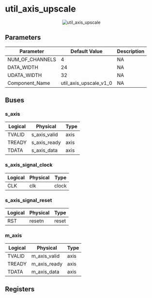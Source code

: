 # util_axis_upscale

<center>

![util_axis_upscale](util_axis_upscale-util_axis_upscale.svg)

</center>

## Parameters

| Parameter | Default Value | Description |
| --------- | ------------- | ----------- |
| NUM_OF_CHANNELS | 4 | NA |
| DATA_WIDTH | 24 | NA |
| UDATA_WIDTH | 32 | NA |
| Component_Name | util_axis_upscale_v1_0 | NA |


## Buses


### s_axis
| Logical | Physical | Type |
| ------- | -------- | ---- |
| TVALID | s_axis_valid | axis |
| TREADY | s_axis_ready | axis |
| TDATA | s_axis_data | axis |



### s_axis_signal_clock
| Logical | Physical | Type |
| ------- | -------- | ---- |
| CLK | clk | clock |



### s_axis_signal_reset
| Logical | Physical | Type |
| ------- | -------- | ---- |
| RST | resetn | reset |



### m_axis
| Logical | Physical | Type |
| ------- | -------- | ---- |
| TVALID | m_axis_valid | axis |
| TREADY | m_axis_ready | axis |
| TDATA | m_axis_data | axis |




## Registers